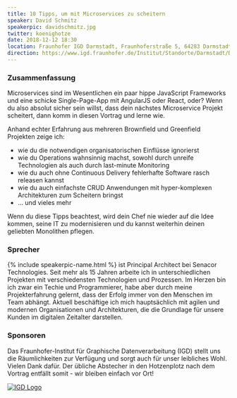 ```yaml
---
title: 10 Tipps, um mit Microservices zu scheitern
speaker: David Schmitz
speakerpic: davidschmitz.jpg
twitter: koenighotze
date: 2018-12-12 18:30
location: Fraunhofer IGD Darmstadt, Fraunhoferstraße 5, 64283 Darmstadt
direction: https://www.igd.fraunhofer.de/Institut/Standorte/Darmstadt/Das-Fraunhofer-IGD-Darmstadt
---
```


### Zusammenfassung

Microservices sind im Wesentlichen ein paar hippe JavaScript Frameworks und eine schicke Single-Page-App mit AngularJS oder React, oder? Wenn du also absolut sicher sein willst, dass dein nächstes Microservice Projekt scheitert, dann komm in diesen Vortrag und lerne wie.

Anhand echter Erfahrung aus mehreren Brownfield und Greenfield Projekten zeige ich:

- wie du die notwendigen organisatorischen Einflüsse ignorierst
- wie du Operations wahnsinnig machst, sowohl durch unreife Technologien als auch durch last-minute Monitoring
- wie du auch ohne Continuous Delivery fehlerhafte Software rasch releasen kannst
- wie du auch einfachste CRUD Anwendungen mit hyper-komplexen Architekturen zum Scheitern bringst
- ... und vieles mehr

Wenn du diese Tipps beachtest, wird dein Chef nie wieder auf die Idee kommen, seine IT zu modernisieren und du kannst weiterhin deinen geliebten Monolithen pflegen.

### Sprecher

{% include speakerpic-name.html %} ist Principal Architect bei Senacor Technologies. Seit mehr als 15 Jahren arbeite ich in unterschiedlichen Projekten mit verschiedensten Technologien und Prozessen. Im Herzen bin ich zwar ein Techie und Programmierer, habe aber durch meine Projekterfahrung gelernt, dass der Erfolg immer von den Menschen im Team abhängt. Aktuell beschäftige ich mich hauptsächlich mit agilen und modernen Organisationen und Architekturen, die die Grundlage für unsere Kunden im digitalen Zeitalter darstellen.

### Sponsoren

Das Fraunhofer-Institut für Graphische Datenverarbeitung (IGD) stellt uns die Räumlichkeiten zur Verfügung und sorgt auch für unser leibliches Wohl. Vielen Dank dafür. Der übliche Abstecher in den Hotzenplotz nach dem Vortrag entfällt somit - wir bleiben einfach vor Ort!

[![IGD Logo](/images/sponsors/igd.png)](http://www.igd.fraunhofer.de//)